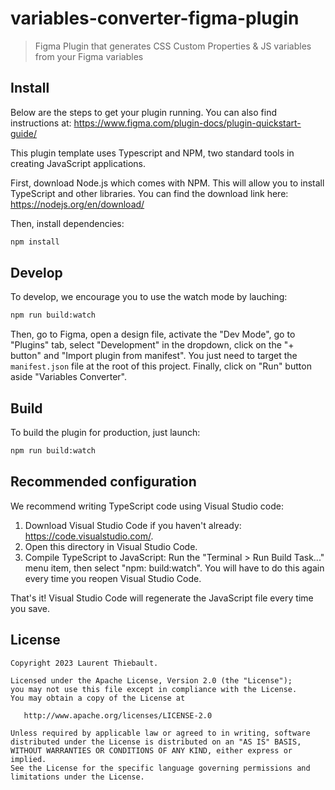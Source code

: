 # variables-converter-figma-plugin

> Figma Plugin that generates CSS Custom Properties & JS variables from your Figma variables

## Install

Below are the steps to get your plugin running. You can also find instructions at: https://www.figma.com/plugin-docs/plugin-quickstart-guide/

This plugin template uses Typescript and NPM, two standard tools in creating JavaScript applications.

First, download Node.js which comes with NPM. This will allow you to install TypeScript and other
libraries. You can find the download link here: https://nodejs.org/en/download/

Then, install dependencies:

```sh
npm install
```

## Develop

To develop, we encourage you to use the watch mode by lauching:

```sh
npm run build:watch
```

Then, go to Figma, open a design file, activate the "Dev Mode", go to "Plugins" tab, select "Development" in the dropdown, click on the "+ button" and "Import plugin from manifest". You just need to target the `manifest.json` file at the root of this project. Finally, click on "Run" button aside "Variables Converter".

## Build

To build the plugin for production, just launch:

```sh
npm run build:watch
```

## Recommended configuration

We recommend writing TypeScript code using Visual Studio code:

1. Download Visual Studio Code if you haven't already: https://code.visualstudio.com/.
2. Open this directory in Visual Studio Code.
3. Compile TypeScript to JavaScript: Run the "Terminal > Run Build Task..." menu item,
    then select "npm: build:watch". You will have to do this again every time
    you reopen Visual Studio Code.

That's it! Visual Studio Code will regenerate the JavaScript file every time you save.

## License

    Copyright 2023 Laurent Thiebault.

    Licensed under the Apache License, Version 2.0 (the "License");
    you may not use this file except in compliance with the License.
    You may obtain a copy of the License at

       http://www.apache.org/licenses/LICENSE-2.0

    Unless required by applicable law or agreed to in writing, software
    distributed under the License is distributed on an "AS IS" BASIS,
    WITHOUT WARRANTIES OR CONDITIONS OF ANY KIND, either express or implied.
    See the License for the specific language governing permissions and
    limitations under the License.

